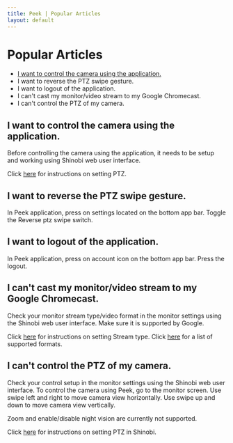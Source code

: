 ```yaml
---
title: Peek | Popular Articles
layout: default
---
```

# Popular Articles

* [I want to control the camera using the application.](i-want-to-control-the-camera-using-the-application)
* I want to reverse the PTZ swipe gesture.
* I want to logout of the application.
* I can't cast my monitor/video stream to my Google Chromecast.
* I can't control the PTZ of my camera.

## I want to control the camera using the application.

Before controlling the camera using the application, it needs to be setup and working using Shinobi web user interface.

Click [here](https://shinobi.video/articles/2018-11-24-how-to-setup-ptz-in-shinobi) for instructions on setting PTZ.


## I want to reverse the PTZ swipe gesture.

In Peek application, press on settings located on the bottom app bar. Toggle the Reverse ptz swipe switch.


## I want to logout of the application.

In Peek application, press on account icon on the bottom app bar. Press the logout.


## I can't cast my monitor/video stream to my Google Chromecast.

Check your monitor stream type/video format in the monitor settings using the Shinobi web user interface. Make sure it is supported by Google. 

Click [here](https://shinobi.video/docs/settings#content-stream) for instructions on setting Stream type.
Click [here](https://developers.google.com/cast/docs/media) for a list of supported formats.


## I can't control the PTZ of my camera.

Check your control setup in the monitor settings using the Shinobi web user interface. To control the camera using Peek, go to the monitor screen. Use swipe left and right to move camera view horizontally. Use swipe up and down to move camera view vertically.

Zoom and enable/disable night vision are currently not supported.

Click [here](https://shinobi.video/articles/2018-11-24-how-to-setup-ptz-in-shinobi) for instructions on setting PTZ in Shinobi.
